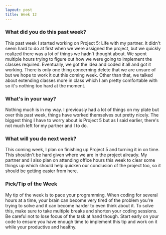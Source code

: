 ```yaml
---
layout: post
title: Week 12
---
```


### What did you do this past week?
This past week I started working on Project 5: Life with my partner. It didn't seem hard to do at first when we were assigned the project, but we quickly realized there was a lot of things we hadn't thought about. We spent multiple hours trying to figure out how we were going to implement the classes required. Eventually, we got the idea and coded it all and got it working. There is only one thing concerning delete that we are unsure of but we hope to work it out this coming week. Other than that, we talked about extending classes more in class which I am pretty comfortable with so it's nothing too hard at the moment.

### What's in your way?
Nothing much is in my way. I previously had a lot of things on my plate but over this past week, things have worked themselves out pretty nicely. The biggest thing I have to worry about is Project 5 but as I said earlier, there's not much left for my partner and I to do.

### What will you do next week?
This coming week, I plan on finishing up Project 5 and turning it in on time. This shouldn't be hard given where we are in the project already. My partner and I also plan on attending office hours this week to clear some things up which should help quicken our conclusion of the project too, so it should be getting easier from here.

### Pick/Tip of the Week
My tip of the week is to pace your programming. When coding for several hours at a time, your brain can become very tired of the problem you're trying to solve and it can become harder to even think about it. To solve this, make sure to take multiple breaks and shorten your coding sessions. Be careful not to lose focus of the task at hand though. Start early on your code to ensure you have enough time to implement this tip and work on it while your productive and healthy.
